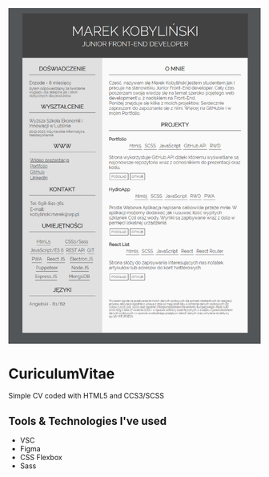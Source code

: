 ![Screenshots](src/assets/img/cover1.png)
# CuriculumVitae

Simple CV coded with HTML5 and CCS3/SCSS

## Tools & Technologies I've used
* VSC
* Figma
* CSS Flexbox
* Sass

